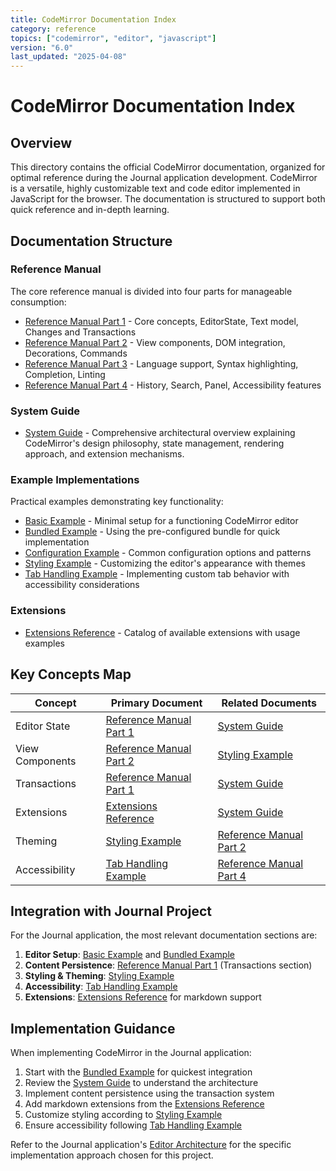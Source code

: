 ```yaml
---
title: CodeMirror Documentation Index
category: reference
topics: ["codemirror", "editor", "javascript"]
version: "6.0"
last_updated: "2025-04-08"
---
```


# CodeMirror Documentation Index

## Overview

This directory contains the official CodeMirror documentation, organized for optimal reference during the Journal application development. CodeMirror is a versatile, highly customizable text and code editor implemented in JavaScript for the browser. The documentation is structured to support both quick reference and in-depth learning.

## Documentation Structure

### Reference Manual

The core reference manual is divided into four parts for manageable consumption:

- [Reference Manual Part 1](./reference-manual-part1.md) - Core concepts, EditorState, Text model, Changes and Transactions
- [Reference Manual Part 2](./reference-manual-part2.md) - View components, DOM integration, Decorations, Commands
- [Reference Manual Part 3](./reference-manual-part3.md) - Language support, Syntax highlighting, Completion, Linting
- [Reference Manual Part 4](./reference-manual-part4.md) - History, Search, Panel, Accessibility features

### System Guide

- [System Guide](./system-guide.md) - Comprehensive architectural overview explaining CodeMirror's design philosophy, state management, rendering approach, and extension mechanisms.

### Example Implementations

Practical examples demonstrating key functionality:

- [Basic Example](./example-basic.md) - Minimal setup for a functioning CodeMirror editor
- [Bundled Example](./example-bundled.md) - Using the pre-configured bundle for quick implementation
- [Configuration Example](./example-config.md) - Common configuration options and patterns
- [Styling Example](./example-styling.md) - Customizing the editor's appearance with themes
- [Tab Handling Example](./example-tab-handling.md) - Implementing custom tab behavior with accessibility considerations

### Extensions

- [Extensions Reference](./extensions-reference.md) - Catalog of available extensions with usage examples

## Key Concepts Map

| Concept | Primary Document | Related Documents |
|---------|------------------|-------------------|
| Editor State | [Reference Manual Part 1](./reference-manual-part1.md) | [System Guide](./system-guide.md) |
| View Components | [Reference Manual Part 2](./reference-manual-part2.md) | [Styling Example](./example-styling.md) |
| Transactions | [Reference Manual Part 1](./reference-manual-part1.md) | [System Guide](./system-guide.md) |
| Extensions | [Extensions Reference](./extensions-reference.md) | [System Guide](./system-guide.md) |
| Theming | [Styling Example](./example-styling.md) | [Reference Manual Part 2](./reference-manual-part2.md) |
| Accessibility | [Tab Handling Example](./example-tab-handling.md) | [Reference Manual Part 4](./reference-manual-part4.md) |

## Integration with Journal Project

For the Journal application, the most relevant documentation sections are:

1. **Editor Setup**: [Basic Example](./example-basic.md) and [Bundled Example](./example-bundled.md)
2. **Content Persistence**: [Reference Manual Part 1](./reference-manual-part1.md) (Transactions section)
3. **Styling & Theming**: [Styling Example](./example-styling.md)
4. **Accessibility**: [Tab Handling Example](./example-tab-handling.md)
5. **Extensions**: [Extensions Reference](./extensions-reference.md) for markdown support

## Implementation Guidance

When implementing CodeMirror in the Journal application:

1. Start with the [Bundled Example](./example-bundled.md) for quickest integration
2. Review the [System Guide](./system-guide.md) to understand the architecture
3. Implement content persistence using the transaction system
4. Add markdown extensions from the [Extensions Reference](./extensions-reference.md)
5. Customize styling according to [Styling Example](./example-styling.md)
6. Ensure accessibility following [Tab Handling Example](./example-tab-handling.md)

Refer to the Journal application's [Editor Architecture](../guides/editor-architecture.md) for the specific implementation approach chosen for this project.